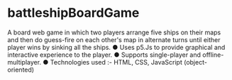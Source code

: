# battleshipBoardGame
A board web game in which two players arrange five ships on their maps and then do guess-fire on each
other's map in alternate turns until either player wins by sinking all the ships.
● Uses p5.Js to provide graphical and interactive experience to the player.
● Supports single-player and offline-multiplayer.
● Technologies used :- HTML, CSS, JavaScript (object-oriented)
